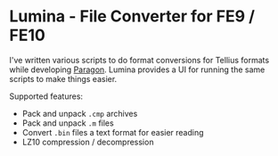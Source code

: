 # Lumina - File Converter for FE9 / FE10
I've written various scripts to do format conversions for Tellius formats while developing [Paragon](https://github.com/thane98/paragon). Lumina provides a UI for running the same scripts to make things easier.

Supported features:
* Pack and unpack `.cmp` archives
* Pack and unpack `.m` files
* Convert `.bin` files a text format for easier reading
* LZ10 compression / decompression
